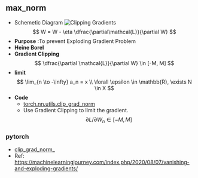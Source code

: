 ## max_norm
- Schemetic Diagram
    ![Clipping Gradients](https://i.imgur.com/7zRko9w.jpg)
    $$
        W = W - \eta \dfrac{\partial\mathcal{L}}{\partial W}
    $$
- **Purpose** :To prevent Exploding Gradient Problem
- **Heine Borel**
- **Gradient Clipping**
    $$
        \dfrac{\partial \mathcal{L}}{\partial W} \in [-M, M]
    $$
- **limit**
    $$
    \lim_{n \to -\infty} a_n = x \\
    \forall \epsilon \in \mathbb{R}, \exists N \in X 
    $$
- **Code**
    - [torch.nn.utils.clip_grad_norm](https://pytorch.org/docs/stable/generated/torch.nn.utils.clip_grad_norm_.html)
    - Use Gradient Clipping to limit the gradient.
    $$\partial L/\partial W_n \in [-M, M ]$$
    
### pytorch
- [clip_grad_norm_](https://pytorch.org/docs/stable/generated/torch.nn.utils.clip_grad_norm_.html)
- Ref: https://machinelearningjourney.com/index.php/2020/08/07/vanishing-and-exploding-gradients/